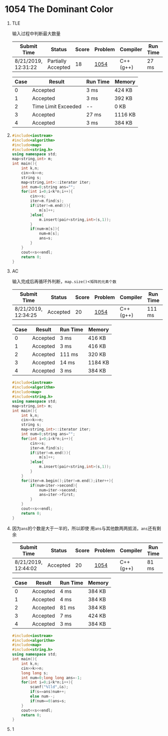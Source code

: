# 1054 The Dominant Color

1. TLE  

   输入过程中判断最大数量

   | Submit Time         | Status             | Score | Problem                                                      | Compiler  | Run Time | User |
   | ------------------- | ------------------ | ----- | ------------------------------------------------------------ | --------- | -------- | ---- |
   | 8/21/2019, 12:31:22 | Partially Accepted | 18    | [1054](https://pintia.cn/problem-sets/994805342720868352/problems/994805422639136768) | C++ (g++) | 27 ms    | cc   |

   | Case | Result              | Run Time | Memory  |
   | ---- | ------------------- | -------- | ------- |
   | 0    | Accepted            | 3 ms     | 424 KB  |
   | 1    | Accepted            | 3 ms     | 392 KB  |
   | 2    | Time Limit Exceeded | --       | 0 KB    |
   | 3    | Accepted            | 27 ms    | 1116 KB |
   | 4    | Accepted            | 3 ms     | 384 KB  |

2. ```c++
   #include<iostream>
   #include<algorithm>
   #include<map>
   #include<string.h>
   using namespace std;
   map<string,int> m;
   int main(){
       int k,n;
       cin>>k>>n;
       string s;
       map<string,int>::iterator iter;
       int num=0;string ans="";
       for(int i=0;i<k*n;i++){
           cin>>s;
           iter=m.find(s);
           if(iter!=m.end()){
               m[s]++;
           }else{
               m.insert(pair<string,int>(s,1));
           }
           if(num<m[s]){
               num=m[s];
               ans=s;
           }
       }
       cout<<s<<endl;
       return 0;
   }
   ```

3. AC

   输入完成后再循环外判断，`map.size()`<`矩阵的元素个数`

   | Submit Time         | Status   | Score | Problem                                                      | Compiler  | Run Time | User |
   | ------------------- | -------- | ----- | ------------------------------------------------------------ | --------- | -------- | ---- |
   | 8/21/2019, 12:34:25 | Accepted | 20    | [1054](https://pintia.cn/problem-sets/994805342720868352/problems/994805422639136768) | C++ (g++) | 111 ms   | cc   |

   | Case | Result   | Run Time | Memory  |
   | ---- | -------- | -------- | ------- |
   | 0    | Accepted | 3 ms     | 416 KB  |
   | 1    | Accepted | 3 ms     | 416 KB  |
   | 2    | Accepted | 111 ms   | 320 KB  |
   | 3    | Accepted | 14 ms    | 1184 KB |
   | 4    | Accepted | 3 ms     | 384 KB  |

   ```c++
   #include<iostream>
   #include<algorithm>
   #include<map>
   #include<string.h>
   using namespace std;
   map<string,int> m;
   int main(){
       int k,n;
       cin>>k>>n;
       string s;
       map<string,int>::iterator iter;
       int num=0;string ans="";
       for(int i=0;i<k*n;i++){
           cin>>s;
           iter=m.find(s);
           if(iter!=m.end()){
               m[s]++;
           }else{
               m.insert(pair<string,int>(s,1));
           }
       }
       for(iter=m.begin();iter!=m.end();iter++){
           if(num<iter->second){
               num=iter->second;
               ans=iter->first;
           }
       }
       cout<<s<<endl;
       return 0;
   }
   ```

4. 因为`ans`的个数是大于一半的，所以即使 用`ans`与其他数两两抵消，`ans`还有剩余

   | Submit Time         | Status   | Score | Problem                                                      | Compiler  | Run Time | User |
   | ------------------- | -------- | ----- | ------------------------------------------------------------ | --------- | -------- | ---- |
   | 8/21/2019, 12:44:02 | Accepted | 20    | [1054](https://pintia.cn/problem-sets/994805342720868352/problems/994805422639136768) | C++ (g++) | 81 ms    | cc   |

   | Case | Result   | Run Time | Memory |
   | ---- | -------- | -------- | ------ |
   | 0    | Accepted | 4 ms     | 384 KB |
   | 1    | Accepted | 4 ms     | 384 KB |
   | 2    | Accepted | 81 ms    | 384 KB |
   | 3    | Accepted | 7 ms     | 424 KB |
   | 4    | Accepted | 3 ms     | 384 KB |

   ```c++
   #include<iostream>
   #include<algorithm>
   #include<map>
   #include<string.h>
   using namespace std;
   int main(){
       int k,n;
       cin>>k>>n;
       long long s;
       int num=0;long long ans=-1;
       for(int i=0;i<k*n;i++){
           scanf("%lld",&s);
           if(s==ans)num++;
           else num--;
           if(num==0)ans=s;
       }
       cout<<s<<endl;
       return 0;
   }
   ```

5. 1